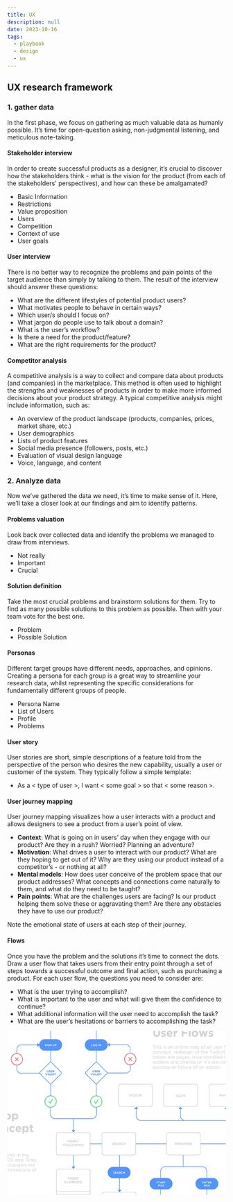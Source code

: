 ```yaml
---
title: UX
description: null
date: 2023-10-16
tags:
  - playbook
  - design
  - ux
---
```


## UX research framework

### 1. gather data

In the first phase, we focus on gathering as much valuable data as humanly possible. It’s time for open-question asking, non-judgmental listening, and meticulous note-taking.

#### Stakeholder interview

In order to create successful products as a designer, it’s crucial to discover how the stakeholders think - what is the vision for the product (from each of the stakeholders' perspectives), and how can these be amalgamated?

- Basic Information
- Restrictions
- Value proposition
- Users
- Competition
- Context of use
- User goals

#### User interview

There is no better way to recognize the problems and pain points of the target audience than simply by talking to them. The result of the interview should answer these questions:

- What are the different lifestyles of potential product users?
- What motivates people to behave in certain ways?
- Which user/s should I focus on?
- What jargon do people use to talk about a domain?
- What is the user’s workflow?
- Is there a need for the product/feature?
- What are the right requirements for the product?

#### Competitor analysis

A competitive analysis is a way to collect and compare data about products (and companies) in the marketplace. This method is often used to highlight the strengths and weaknesses of products in order to make more informed decisions about your product strategy. A typical competitive analysis might include information, such as:

- An overview of the product landscape (products, companies, prices, market share, etc.)
- User demographics
- Lists of product features
- Social media presence (followers, posts, etc.)
- Evaluation of visual design language
- Voice, language, and content

### 2. Analyze data

Now we’ve gathered the data we need, it’s time to make sense of it. Here, we’ll take a closer look at our findings and aim to identify patterns.

#### Problems valuation

Look back over collected data and identify the problems we managed to draw from interviews.

- Not really
- Important
- Crucial

#### Solution definition

Take the most crucial problems and brainstorm solutions for them. Try to find as many possible solutions to this problem as possible. Then with your team vote for the best one.

- Problem
- Possible Solution

#### Personas

Different target groups have different needs, approaches, and opinions. Creating a persona for each group is a great way to streamline your research data, whilst representing the specific considerations for fundamentally different groups of people.

- Persona Name
- List of Users
- Profile
- Problems

#### User story

User stories are short, simple descriptions of a feature told from the perspective of the person who desires the new capability, usually a user or customer of the system. They typically follow a simple template:

- As a < type of user >, I want < some goal > so that < some reason >.

#### User journey mapping

User journey mapping visualizes how a user interacts with a product and allows designers to see a product from a user’s point of view.

- **Context**: What is going on in users’ day when they engage with our product? Are they in a rush? Worried? Planning an adventure?
- **Motivation**: What drives a user to interact with our product? What are they hoping to get out of it? Why are they using our product instead of a competitor’s - or nothing at all?
- **Mental models**: How does user conceive of the problem space that our product addresses? What concepts and connections come naturally to them, and what do they need to be taught?
- **Pain points**: What are the challenges users are facing? Is our product helping them solve these or aggravating them? Are there any obstacles they have to use our product?

Note the emotional state of users at each step of their journey.

#### Flows

Once you have the problem and the solutions it’s time to connect the dots. Draw a user flow that takes users from their entry point through a set of steps towards a successful outcome and final action, such as purchasing a product.
For each user flow, the questions you need to consider are:

- What is the user trying to accomplish?
- What is important to the user and what will give them the confidence to continue?
- What additional information will the user need to accomplish the task?
- What are the user’s hesitations or barriers to accomplishing the task?

![](assets/ux_3d7c3626f0c1880f74be8d46181f9e1b_md5.webp)
